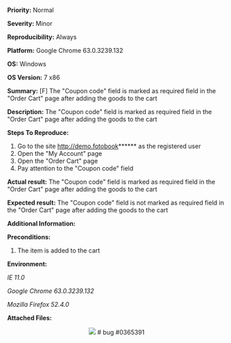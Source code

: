 **Priority:** Normal

**Severity:** Minor

**Reproducibility:** Always

**Platform:** Google Chrome 63.0.3239.132

**OS:** Windows

**OS Version:** 7 x86

**Summary:** [F] The "Coupon code" field is marked as required field in the "Order Cart" page after adding the goods to the cart

**Description:** 	The "Coupon code" field is marked as required field in the "Order Cart" page after adding the goods to the cart

**Steps To Reproduce:**

1. Go to the site http://demo.fotobook****** as the registered user
2. Open the "My Account" page
3. Open the "Order Cart" page
4. Pay attention to the "Coupon code" field

**Actual result:** The "Coupon code" field is marked as required field in the "Order Cart" page after adding the goods to the cart

**Expected result:** The "Coupon code" field is not marked as required field in the "Order Cart" page after adding the goods to the cart

**Additional Information:**

**Preconditions:**

1. The item is added to the cart

**Environment:**

*IE 11.0*

*Google Chrome 63.0.3239.132*

*Mozilla Firefox 52.4.0*

**Attached Files:**

<p align="center">
  <img src="https://image.ibb.co/c4ST0S/2018_01_29_16_45_21bug4.jpg">
  # bug #0365391
  </p>
